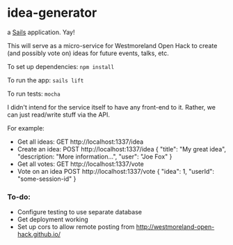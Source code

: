 # idea-generator

a [Sails](http://sailsjs.org) application. Yay!

This will serve as a micro-service for Westmoreland Open Hack to create (and possibly vote on) ideas for future events, talks, etc.

To set up dependencies: `npm install`

To run the app: `sails lift`

To run tests: `mocha`

I didn't intend for the service itself to have any front-end to it. Rather, we can just read/write stuff via the API.

For example:

* Get all ideas:
        GET http://localhost:1337/idea
* Create an idea:
        POST http://localhost:1337/idea
        {
            "title": "My great idea",
            "description: "More information...",
            "user": "Joe Fox"
        }
* Get all votes:
        GET http://localhost:1337/vote
* Vote on an idea
        POST http://localhost:1337/vote
        {
            "idea": 1,
            "userId": "some-session-id"
        }

### To-do:
* Configure testing to use separate database
* Get deployment working
* Set up cors to allow remote posting from http://westmoreland-open-hack.github.io/